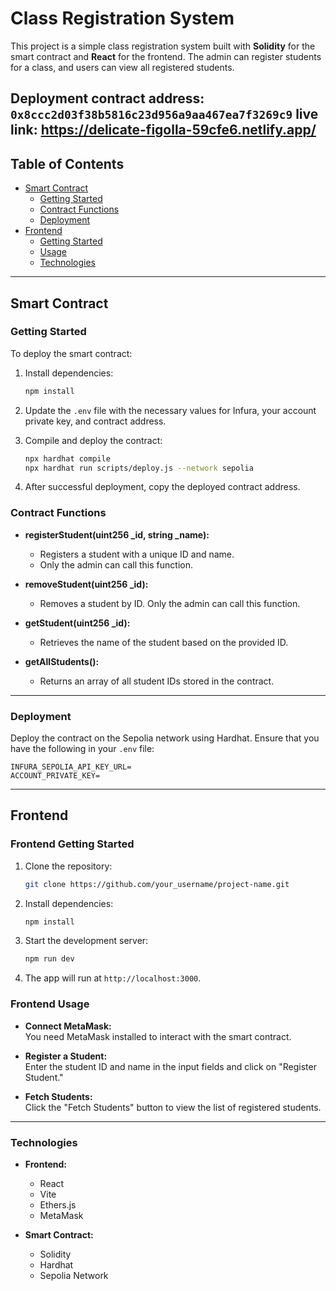 # Class Registration System

This project is a simple class registration system built with **Solidity** for the smart contract and **React** for the frontend. The admin can register students for a class, and users can view all registered students.

Deployment contract address: `0x8ccc2d03f38b5816c23d956a9aa467ea7f3269c9`
live link: https://delicate-figolla-59cfe6.netlify.app/
---

## **Table of Contents**

- [Smart Contract](#smart-contract)
  - [Getting Started](#getting-started)
  - [Contract Functions](#contract-functions)
  - [Deployment](#deployment)
- [Frontend](#frontend)
  - [Getting Started](#frontend-getting-started)
  - [Usage](#frontend-usage)
  - [Technologies](#technologies)

---

## **Smart Contract**

### **Getting Started**

To deploy the smart contract:

1. Install dependencies:

   ```bash
   npm install
   ```

2. Update the `.env` file with the necessary values for Infura, your account private key, and contract address.
   
3. Compile and deploy the contract:

   ```bash
   npx hardhat compile
   npx hardhat run scripts/deploy.js --network sepolia
   ```

4. After successful deployment, copy the deployed contract address.

### **Contract Functions**

- **registerStudent(uint256 _id, string _name):**
  - Registers a student with a unique ID and name. 
  - Only the admin can call this function.

- **removeStudent(uint256 _id):**
  - Removes a student by ID. Only the admin can call this function.

- **getStudent(uint256 _id):**
  - Retrieves the name of the student based on the provided ID.

- **getAllStudents():**
  - Returns an array of all student IDs stored in the contract.

---

### **Deployment**

Deploy the contract on the Sepolia network using Hardhat. Ensure that you have the following in your `.env` file:

```plaintext
INFURA_SEPOLIA_API_KEY_URL=
ACCOUNT_PRIVATE_KEY=
```

---

## **Frontend**

### **Frontend Getting Started**

1. Clone the repository:

   ```bash
   git clone https://github.com/your_username/project-name.git
   ```

2. Install dependencies:

   ```bash
   npm install
   ```

3. Start the development server:

   ```bash
   npm run dev
   ```

4. The app will run at `http://localhost:3000`.

### **Frontend Usage**

- **Connect MetaMask:**  
  You need MetaMask installed to interact with the smart contract.
  
- **Register a Student:**  
  Enter the student ID and name in the input fields and click on "Register Student."
  
- **Fetch Students:**  
  Click the "Fetch Students" button to view the list of registered students.

---

### **Technologies**

- **Frontend:**
  - React
  - Vite
  - Ethers.js
  - MetaMask

- **Smart Contract:**
  - Solidity
  - Hardhat
  - Sepolia Network
